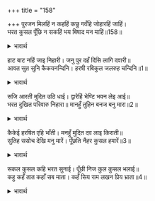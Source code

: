 +++
title = "158"

+++
पुरजन मिलहिं न कहहिं कछु गवँहि जोहारहिं जाहिं।  
भरत कुसल पूँछि न सकहिं भय बिषाद मन माहिं॥158॥  

<details><summary>भावार्थ</summary>

नगर के लोग मिलते हैं, पर कुछ कहते नहीं, गौं से (चुपके से) जोहार (वन्दना) करके चले जाते हैं। भरतजी भी किसी से कुशल नहीं पूछ सकते, क्योङ्कि उनके मन में भय और विषाद छा रहा है॥158॥  
</details>

हाट बाट नहिं जाइ निहारी। जनु पुर दहँ दिसि लागि दवारी॥  
आवत सुत सुनि कैकयनन्दिनि। हरषी रबिकुल जलरुह चन्दिनि॥1॥  

<details><summary>भावार्थ</summary>

बाजार और रास्ते देखे नहीं जाते। मानो नगर में दसों दिशाओं में दावाग्नि लगी है! पुत्र को आते सुनकर सूर्यकुल रूपी कमल के लिए चाँदनी रूपी कैकेयी (बडी) हर्षित हुई॥1॥  
</details>

सजि आरती मुदित उठि धाई। द्वारेहिं भेण्टि भवन लेइ आई॥  
भरत दुखित परिवारु निहारा॥ मानहुँ तुहिन बनज बनु मारा॥2॥  

<details><summary>भावार्थ</summary>

वह आरती सजाकर आनन्द में भरकर उठ दौडी और दरवाजे पर ही मिलकर भरत-शत्रुघ्न को महल में ले आई। भरत ने सारे परिवार को दुःखी देखा। मानो कमलों के वन को पाला मार गया हो॥2॥  
</details>

कैकेई हरषित एहि भाँती। मनहुँ मुदित दव लाइ किराती॥  
सुतिह ससोच देखि मनु मारें। पूँछति नैहर कुसल हमारें॥3॥  

<details><summary>भावार्थ</summary>

एक कैकेयी ही इस तरह हर्षित दिखती है मानो भीलनी जङ्गल में आग लगाकर आनन्द में भर रही हो। पुत्र को सोच वश और मन मारे (बहुत उदास) देखकर वह पूछने लगी- हमारे नैहर में कुशल तो है?॥3॥  
</details>

सकल कुसल कहि भरत सुनाई। पूँछी निज कुल कुसल भलाई॥  
कहु कहँ तात कहाँ सब माता। कहँ सिय राम लखन प्रिय भ्राता॥4॥  

<details><summary>भावार्थ</summary>

भरतजी ने सब कुशल कह सुनाई। फिर अपने कुल की कुशल-क्षेम पूछी। (भरतजी ने कहा-) कहो, पिताजी कहाँ हैं? मेरी सब माताएँ कहाँ हैं? सीताजी और मेरे प्यारे भाई राम-लक्ष्मण कहाँ हैं?॥4॥  
</details>

<div class="audioEmbed"  caption="AIR-वाचनम्" src="https://archive
.org/download/rAmcharitmAnas-AIR/EPI-185.mp3"></div>

